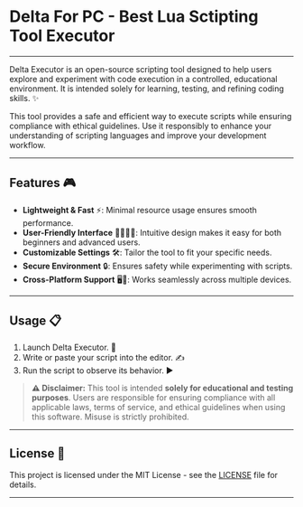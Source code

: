 # Delta For PC - Best Lua Sctipting Tool Executor
---
Delta Executor is an open-source scripting tool designed to help users explore and experiment with code execution in a controlled, educational environment. It is intended solely for learning, testing, and refining coding skills. ✨  

This tool provides a safe and efficient way to execute scripts while ensuring compliance with ethical guidelines. Use it responsibly to enhance your understanding of scripting languages and improve your development workflow.

---

## Features 🎮

- **Lightweight & Fast** ⚡: Minimal resource usage ensures smooth performance.
- **User-Friendly Interface** 👩‍💻👨‍💻: Intuitive design makes it easy for both beginners and advanced users.
- **Customizable Settings** 🛠️: Tailor the tool to fit your specific needs.
- **Secure Environment** 🔒: Ensures safety while experimenting with scripts.
- **Cross-Platform Support** 🖥️📱: Works seamlessly across multiple devices.

---

## Usage 📋

1. Launch Delta Executor. 🚀
2. Write or paste your script into the editor. ✍️
3. Run the script to observe its behavior. ▶️

> **⚠️ Disclaimer:** This tool is intended **solely for educational and testing purposes**. Users are responsible for ensuring compliance with all applicable laws, terms of service, and ethical guidelines when using this software. Misuse is strictly prohibited.

---

## License 📜

This project is licensed under the MIT License - see the [LICENSE](LICENSE) file for details.

---
